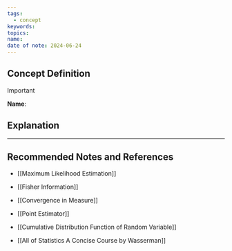 ```yaml
---
tags:
  - concept
keywords: 
topics: 
name: 
date of note: 2024-06-24
---
```


## Concept Definition

>[!important]
>**Name**: 



## Explanation





-----------
##  Recommended Notes and References


- [[Maximum Likelihood Estimation]]
- [[Fisher Information]]
- [[Convergence in Measure]]


- [[Point Estimator]]
- [[Cumulative Distribution Function of Random Variable]]

- [[All of Statistics A Concise Course by Wasserman]]